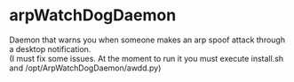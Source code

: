 # arpWatchDogDaemon
Daemon that warns you when someone makes an arp spoof attack through a desktop notification.<br/>
(I must fix some issues. At the moment to run it you must execute install.sh and /opt/ArpWatchDogDaemon/awdd.py)
